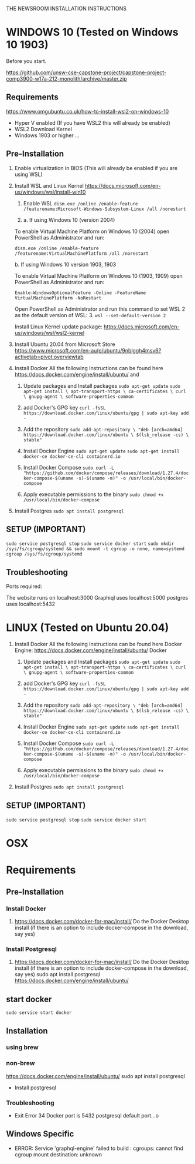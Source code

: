  THE NEWSROOM INSTALLATION INSTRUCTIONS

# WINDOWS 10 (Tested on Windows 10 1903) 

Before you start. 

https://github.com/unsw-cse-capstone-project/capstone-project-comp3900-w17a-212-monolith/archive/master.zip

## Requirements

https://www.omgubuntu.co.uk/how-to-install-wsl2-on-windows-10
* Hyper V enabled (If you have WSL2 this will already be enabled) 
* WSL2 Download Kernel 
* Windows 1903 or higher
...

## Pre-Installation

1. Enable virtualization in BIOS (This will already be enabled if you are using WSL)
2. Install WSL and Linux Kernel
    https://docs.microsoft.com/en-us/windows/wsl/install-win10

    1. Enable WSL
        `dism.exe /online /enable-feature /featurename:Microsoft-Windows-Subsystem-Linux /all /norestart`

    2. a. If using Windows 10 (version 2004)

    To enable Virtual Machine Platform on Windows 10 (2004) open PowerShell as Administrator and run:

    `dism.exe /online /enable-feature /featurename:VirtualMachinePlatform /all /norestart`
    

    b. If using Windows 10 version 1903, 1903
        
    To enable Virtual Machine Platform on Windows 10 (1903, 1909) open PowerShell as Administrator and run:
 
    `Enable-WindowsOptionalFeature -Online -FeatureName VirtualMachinePlatform -NoRestart`
 
   Open PowerShell as Administrator and run this command to set WSL 2 as the default version of WSL: 
   3. `wsl --set-default-version 2`
    
    Install Linux Kernel update package: 
    https://docs.microsoft.com/en-us/windows/wsl/wsl2-kernel

4. Install Ubuntu 20.04 from Microsoft Store 
 https://www.microsoft.com/en-au/p/ubuntu/9nblggh4msv6?activetab=pivot:overviewtab
5. Install Docker 
    All the following Instructions can be found here 
    https://docs.docker.com/engine/install/ubuntu/
    and 
    
    1. Update packages and Install packages
     `sudo apt-get update`
     `sudo apt-get install \ apt-transport-https \ ca-certificates \ curl \ gnupg-agent \ software-properties-common`
    2. add Docker's GPG key
     `curl -fsSL https://download.docker.com/linux/ubuntu/gpg | sudo apt-key add -` 
     
    3. Add the repository
    `sudo add-apt-repository \ "deb [arch=amd64] https://download.docker.com/linux/ubuntu \ $(lsb_release -cs) \ stable"`

    1. Install Docker Engine
      `sudo apt-get update`
      `sudo apt-get install docker-ce docker-ce-cli containerd.io`
 
    2. Install Docker Compose
     `sudo curl -L "https://github.com/docker/compose/releases/download/1.27.4/docker-compose-$(uname -s)-$(uname -m)" -o /usr/local/bin/docker-compose`
     
    3. Apply executable permissions to the binary
        `sudo chmod +x /usr/local/bin/docker-compose`
 

6. Install Postgres
     `sudo apt install postgresql`
     

## SETUP (IMPORTANT) 
`sudo service postgresql stop`
`sudo service docker start`
`sudo mkdir /sys/fs/cgroup/systemd && sudo mount -t cgroup -o none, name=systemd cgroup /sys/fs/cgroup/systemd`



## Troubleshooting



Ports required:

The website runs on localhost:3000
Graphiql uses localhost:5000
postgres uses localhost:5432


# LINUX (Tested on Ubuntu 20.04) 

1. Install Docker 
    All the following Instructions can be found here 
   Docker Engine: https://docs.docker.com/engine/install/ubuntu/
    Docker 
    
    1. Update packages and Install packages
     `sudo apt-get update`
     `sudo apt-get install \ apt-transport-https \ ca-certificates \ curl \ gnupg-agent \ software-properties-common`
    2. add Docker's GPG key
     `curl -fsSL https://download.docker.com/linux/ubuntu/gpg | sudo apt-key add -` 
     
    3. Add the repository
    `sudo add-apt-repository \ "deb [arch=amd64] https://download.docker.com/linux/ubuntu \ $(lsb_release -cs) \ stable"`

    4. Install Docker Engine
      `sudo apt-get update`
      `sudo apt-get install docker-ce docker-ce-cli containerd.io`
 
    5. Install Docker Compose
     `sudo curl -L "https://github.com/docker/compose/releases/download/1.27.4/docker-compose-$(uname -s)-$(uname -m)" -o /usr/local/bin/docker-compose`
     
    7. Apply executable permissions to the binary
        `sudo chmod +x /usr/local/bin/docker-compose`

3. Install Postgres
     `sudo apt install postgresql`
     

## SETUP (IMPORTANT) 
`sudo service postgresql stop`
`sudo service docker start`

# OSX

# Requirements

## Pre-Installation

### Install Docker
1. https://docs.docker.com/docker-for-mac/install/
Do the Docker Desktop install (if there is an option to include docker-compose in the download, say yes)
 
### Install Postgresql
1. https://docs.docker.com/docker-for-mac/install/
Do the Docker Desktop install (if there is an option to include docker-compose in the download, say yes)
    sudo apt install postgresql 
https://docs.docker.com/engine/install/ubuntu/

## start docker 
`sudo service start docker`

## Installation

### using brew 
### non-brew


https://docs.docker.com/engine/install/ubuntu/
sudo apt install postgresql 
* Install postgresql 


### Troubleshooting
* Exit Error 34 Docker port is 5432 postgresql default port...o




## Windows Specific 
* ERROR: Service 'graphql-engine' failed to build : cgroups: cannot find cgroup mount destination: unknown
 


